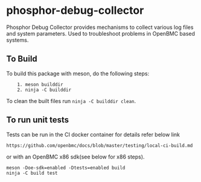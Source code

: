 # phosphor-debug-collector
Phosphor Debug Collector provides mechanisms to collect various log files and
system parameters. Used to troubleshoot problems in OpenBMC based systems.

## To Build
To build this package with meson, do the following steps:
```
    1. meson builddir
    2. ninja -C builddir
```
To clean the built files run `ninja -C builddir clean`.

## To run unit tests
Tests can be run in the CI docker container for details refer below link
```
https://github.com/openbmc/docs/blob/master/testing/local-ci-build.md
```
or with an OpenBMC x86 sdk(see below for x86 steps).
```
meson -Doe-sdk=enabled -Dtests=enabled build
ninja -C build test
```

